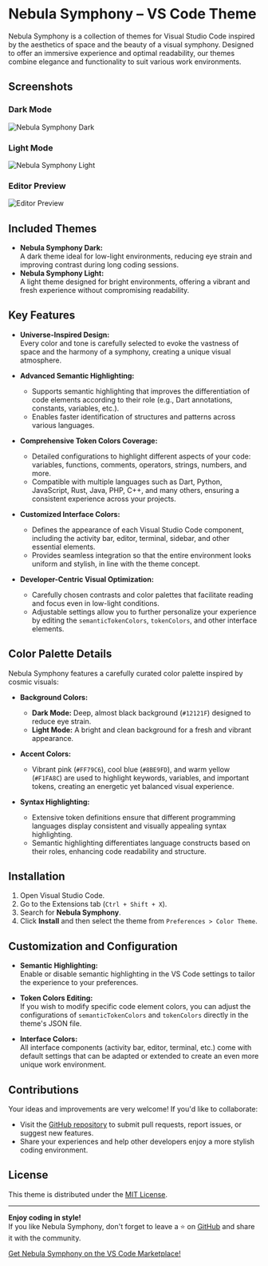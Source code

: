 # Nebula Symphony – VS Code Theme

Nebula Symphony is a collection of themes for Visual Studio Code inspired by the aesthetics of space and the beauty of a visual symphony. Designed to offer an immersive experience and optimal readability, our themes combine elegance and functionality to suit various work environments.

## Screenshots

### Dark Mode
![Nebula Symphony Dark](https://raw.githubusercontent.com/keeevdev/nebula-symphony/main/screenshots/code.png)

### Light Mode
![Nebula Symphony Light](https://raw.githubusercontent.com/keeevdev/nebula-symphony/main/screenshots/code1.png)

### Editor Preview
![Editor Preview](https://raw.githubusercontent.com/keeevdev/nebula-symphony/main/screenshots/screen.png)

## Included Themes
- **Nebula Symphony Dark:**  
  A dark theme ideal for low-light environments, reducing eye strain and improving contrast during long coding sessions.
- **Nebula Symphony Light:**  
  A light theme designed for bright environments, offering a vibrant and fresh experience without compromising readability.

## Key Features

- **Universe-Inspired Design:**  
  Every color and tone is carefully selected to evoke the vastness of space and the harmony of a symphony, creating a unique visual atmosphere.

- **Advanced Semantic Highlighting:**  
  - Supports semantic highlighting that improves the differentiation of code elements according to their role (e.g., Dart annotations, constants, variables, etc.).  
  - Enables faster identification of structures and patterns across various languages.

- **Comprehensive Token Colors Coverage:**  
  - Detailed configurations to highlight different aspects of your code: variables, functions, comments, operators, strings, numbers, and more.  
  - Compatible with multiple languages such as Dart, Python, JavaScript, Rust, Java, PHP, C++, and many others, ensuring a consistent experience across your projects.

- **Customized Interface Colors:**  
  - Defines the appearance of each Visual Studio Code component, including the activity bar, editor, terminal, sidebar, and other essential elements.  
  - Provides seamless integration so that the entire environment looks uniform and stylish, in line with the theme concept.

- **Developer-Centric Visual Optimization:**  
  - Carefully chosen contrasts and color palettes that facilitate reading and focus even in low-light conditions.  
  - Adjustable settings allow you to further personalize your experience by editing the `semanticTokenColors`, `tokenColors`, and other interface elements.

## Color Palette Details

Nebula Symphony features a carefully curated color palette inspired by cosmic visuals:

- **Background Colors:**  
  - **Dark Mode:** Deep, almost black background (`#12121F`) designed to reduce eye strain.  
  - **Light Mode:** A bright and clean background for a fresh and vibrant appearance.

- **Accent Colors:**  
  - Vibrant pink (`#FF79C6`), cool blue (`#8BE9FD`), and warm yellow (`#F1FA8C`) are used to highlight keywords, variables, and important tokens, creating an energetic yet balanced visual experience.

- **Syntax Highlighting:**  
  - Extensive token definitions ensure that different programming languages display consistent and visually appealing syntax highlighting.
  - Semantic highlighting differentiates language constructs based on their roles, enhancing code readability and structure.

## Installation

1. Open Visual Studio Code.
2. Go to the Extensions tab (`Ctrl + Shift + X`).
3. Search for **Nebula Symphony**.
4. Click **Install** and then select the theme from `Preferences > Color Theme`.

## Customization and Configuration

- **Semantic Highlighting:**  
  Enable or disable semantic highlighting in the VS Code settings to tailor the experience to your preferences.

- **Token Colors Editing:**  
  If you wish to modify specific code element colors, you can adjust the configurations of `semanticTokenColors` and `tokenColors` directly in the theme's JSON file.

- **Interface Colors:**  
  All interface components (activity bar, editor, terminal, etc.) come with default settings that can be adapted or extended to create an even more unique work environment.

## Contributions

Your ideas and improvements are very welcome! If you'd like to collaborate:
- Visit the [GitHub repository](https://github.com/keeevdev/nebula-symphony) to submit pull requests, report issues, or suggest new features.
- Share your experiences and help other developers enjoy a more stylish coding environment.

## License

This theme is distributed under the [MIT License](LICENSE).

---

**Enjoy coding in style!**  
If you like Nebula Symphony, don't forget to leave a ⭐ on [GitHub](https://github.com/keeevdev/nebula-symphony) and share it with the community.

[Get Nebula Symphony on the VS Code Marketplace!](https://marketplace.visualstudio.com/items?itemName=Keevdev.nebula-symphony)

